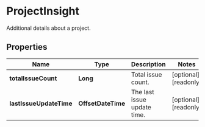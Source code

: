 

# ProjectInsight

Additional details about a project.
## Properties

Name | Type | Description | Notes
------------ | ------------- | ------------- | -------------
**totalIssueCount** | **Long** | Total issue count. |  [optional] [readonly]
**lastIssueUpdateTime** | **OffsetDateTime** | The last issue update time. |  [optional] [readonly]



